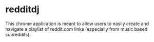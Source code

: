 # redditdj
This chrome application is meant to allow users to easily create and navigate a playlist of reddit.com links (especially from music based subreddits).
